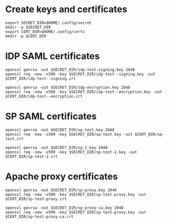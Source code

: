 # Create keys and certificates

    export SECRET_DIR=$HOME/.config/secret
    mkdir -p $SECRET_DIR
    export CERT_DIR=$HOME/.config/certs
    mkdir -p $CERT_DIR

# IDP SAML certificates

    openssl genrsa -out $SECRET_DIR/idp-test-signing.key 2048
    openssl req -new -x509 -key $SECRET_DIR/idp-test--signing.key -out $CERT_DIR/idp-test--signing.crt

    openssl genrsa -out $SECRET_DIR/idp-encryption.key 2048
    openssl req -new -x509 -key $SECRET_DIR/idp-test--encryption.key -out $CERT_DIR/idp-test--encryption.crt
    
# SP SAML certificates

    openssl genrsa -out $SECRET_DIR/sp-test.key 2048
    openssl req -new -x509 -key $SECRET_DIR/sp-test.key -out $CERT_DIR/sp-test.crt

    openssl genrsa -out $SECRET_DIR/sp-2.key 2048
    openssl req -new -x509 -key $SECRET_DIR/sp-test-2.key -out $CERT_DIR/sp-test-2.crt

# Apache proxy certificates

    openssl genrsa -out $SECRET_DIR/sp-proxy.key 2048
    openssl req -new -x509 -key $SECRET_DIR/sp-test-proxy.key -out $CERT_DIR/sp-test-proxy.crt

    openssl genrsa -out $SECRET_DIR/sp-proxy-ca.key 2048
    openssl req -new -x509 -key $SECRET_DIR/sp-test-proxy.key -out $CERT_DIR/sp-test-proxy-ca.crt
